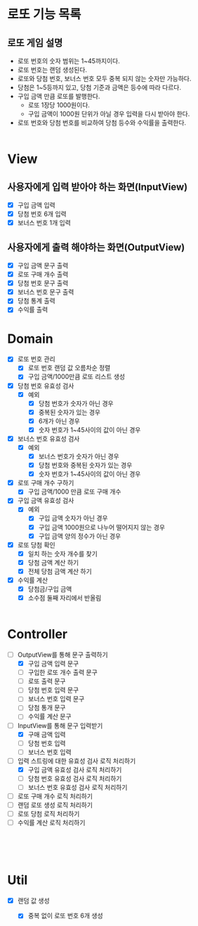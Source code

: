 # 로또 기능 목록

## 로또 게임 설명

- 로또 번호의 숫자 범위는 1~45까지이다.
- 로또 번호는 랜덤 생성된다.
- 로또와 당첨 번호, 보너스 번호 모두 중복 되지 않는 숫자만 가능하다.
- 당첨은 1~5등까지 있고, 당첨 기준과 금액은 등수에 따라 다르다.
- 구입 금액 만큼 로또를 발행한다.
    - 로또 1장당 1000원이다.
    - 구입 금액이 1000원 단위가 아닐 경우 입력을 다시 받아야 한다.
- 로또 번호와 당첨 번호를 비교하여 당첨 등수와 수익률을 출력한다.
  </br></br>

# View

## 사용자에게 입력 받아야 하는 화면(InputView)

- [x] 구입 금액 입력
- [x] 당첨 번호 6개 입력
- [x] 보너스 번호 1개 입력

## 사용자에게 출력 해야하는 화면(OutputView)

- [x] 구입 금액 문구 출력
- [x] 로또 구매 개수 출력
- [x] 당첨 번호 문구 출력
- [x] 보너스 번호 문구 출력
- [x] 당첨 통계 출력
- [x] 수익률 출력

# Domain

- [x] 로또 번호 관리
    - [x] 로또 번호 랜덤 값 오름차순 정렬
    - [x] 구입 금액/1000만큼 로또 리스트 생성
- [x] 당첨 번호 유효성 검사
    - [x] 예외
        - [x] 당첨 번호가 숫자가 아닌 경우
        - [x] 중복된 숫자가 있는 경우
        - [x] 6개가 아닌 경우
        - [x] 숫자 번호가 1~45사이의 값이 아닌 경우
- [x] 보너스 번호 유효성 검사
    - [x] 예외
        - [x] 보너스 번호가 숫자가 아닌 경우
        - [x] 당첨 번호와 중복된 숫자가 있는 경우
        - [x] 숫자 번호가 1~45사이의 값이 아닌 경우
- [x] 로또 구매 개수 구하기
    - [x] 구입 금액/1000 만큼 로또 구매 개수
- [x] 구입 금액 유효성 검사
    - [x] 예외
        - [x] 구입 금액 숫자가 아닌 경우
        - [x] 구입 금액 1000원으로 나누어 떨어지지 않는 경우
        - [x] 구입 금액 양의 정수가 아닌 경우
- [x] 로또 당첨 확인
    - [x] 일치 하는 숫자 개수를 찾기
    - [x] 당첨 금액 계산 하기
    - [x] 전체 당첨 금액 계산 하기
- [x] 수익률 계산
    - [x] 당첨금/구입 금액
    - [x] 소수점 둘째 자리에서 반올림
      </br></br>

# Controller

- [ ] OutputView를 통해 문구 출력하기
    - [x] 구입 금액 입력 문구
    - [ ] 구입한 로또 개수 출력 문구
    - [ ] 로또 출력 문구
    - [ ] 당첨 번호 입력 문구
    - [ ] 보너스 번호 입력 문구
    - [ ] 당첨 통개 문구
    - [ ] 수익률 계산 문구
- [ ] InputView를 통해 문구 입력받기
    - [x] 구매 금액 입력
    - [ ] 당첨 번호 입력
    - [ ] 보너스 번호 입력
- [ ] 입력 스트링에 대한 유효성 검사 로직 처리하기
    - [x] 구입 금액 유효성 검사 로직 처리하기
    - [ ] 당첨 번호 유효성 검사 로직 처리하기
    - [ ] 보너스 번호 유효성 검사 로직 처리하기
- [ ] 로또 구매 개수 로직 처리하기
- [ ] 랜덤 로또 생성 로직 처리하기
- [ ] 로또 당첨 로직 처리하기
- [ ] 수익률 계산 로직 처리하기
  </br></br>

</br></br>

# Util

- [x] 랜덤 값 생성
    - [x] 중복 없이 로또 번호 6개 생성

